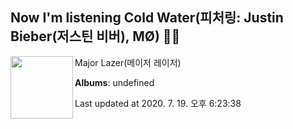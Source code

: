 ## Now I'm listening Cold Water(피처링: Justin Bieber(저스틴 비버), MØ) 🎵🎵

[<img align="left" width="100" src="https://i.ytimg.com/vi/nBtDsQ4fhXY/sddefault.jpg?sqp=-oaymwEWCJADEOEBIAQqCghqEJQEGHgg6AJIWg&rs">](https://music.youtube.com/channel/UCKQ-xBLhj3SkN9Wz6MwjLaA)

Major Lazer(메이저 레이저)

**Albums**: undefined

Last updated at 2020. 7. 19. 오후 6:23:38
